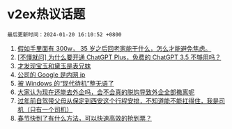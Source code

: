 # v2ex热议话题

`最后更新时间：2024-01-20 16:10:52 +0800`

1. [假如手里面有 300w， 35 岁之后回老家能干什么，怎么才能避免焦虑。](https://www.v2ex.com/t/1010068)
1. [[不懂就问] 为什么要开通 ChatGPT Plus，免费的 ChatGPT 3.5 不够用吗？](https://www.v2ex.com/t/1010119)
1. [才发现宝玉和黛玉是表兄妹](https://www.v2ex.com/t/1010184)
1. [公司的 Google 是内网 ip](https://www.v2ex.com/t/1010115)
1. [被 Windows 的“现代待机”整无语了](https://www.v2ex.com/t/1010114)
1. [大家认为现在还能去外企吗，会不会真的脱钩导致外企全部撤离呢](https://www.v2ex.com/t/1010130)
1. [过年前自驾带父母从保定到西安这个行程安排，不知道能不能扛得住，我是司机（只有一个司机）](https://www.v2ex.com/t/1010074)
1. [春节快到了有什么方法，可以快速高效的抢到票？](https://www.v2ex.com/t/1010205)

